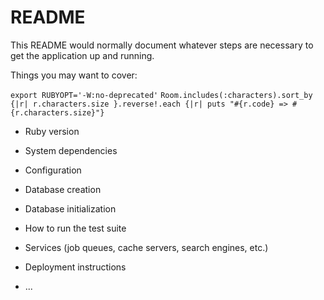 # README

This README would normally document whatever steps are necessary to get the
application up and running.

Things you may want to cover:

`export RUBYOPT='-W:no-deprecated'`
`Room.includes(:characters).sort_by {|r| r.characters.size }.reverse!.each {|r| puts "#{r.code} => #{r.characters.size}"}`

* Ruby version

* System dependencies

* Configuration

* Database creation

* Database initialization

* How to run the test suite

* Services (job queues, cache servers, search engines, etc.)

* Deployment instructions

* ...
